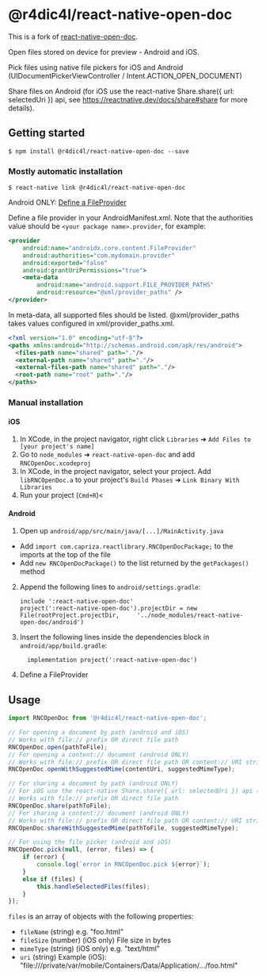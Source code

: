 
# @r4dic4l/react-native-open-doc

This is a fork of [react-native-open-doc](https://github.com/capriza/react-native-open-doc).

Open files stored on device for preview - Android and iOS. 

Pick files using native file pickers for iOS and Android (UIDocumentPickerViewController / Intent.ACTION_OPEN_DOCUMENT)

Share files on Android (for iOS use the react-native Share.share({ url: selectedUri }) api, see https://reactnative.dev/docs/share#share for more details).

## Getting started

`$ npm install @r4dic4l/react-native-open-doc --save`

### Mostly automatic installation

`$ react-native link @r4dic4l/react-native-open-doc`

Android ONLY:
  [Define a FileProvider](https://developer.android.com/reference/android/support/v4/content/FileProvider)
  
  Define a file provider in your AndroidManifest.xml.
  Note that the authorities value should be `<your package name>.provider`, for example:

  ```xml
  <provider
      android:name="androidx.core.content.FileProvider"
      android:authorities="com.mydomain.provider"
      android:exported="false"
      android:grantUriPermissions="true">
      <meta-data
          android:name="android.support.FILE_PROVIDER_PATHS"
          android:resource="@xml/provider_paths" />
  </provider>
  ```

  In meta-data, all supported files should be listed. @xml/provider_paths takes values configured in xml/provider_paths.xml.

  ```xml
  <?xml version="1.0" encoding="utf-8"?>
  <paths xmlns:android="http://schemas.android.com/apk/res/android">
    <files-path name="shared" path="."/>
    <external-path name="shared" path="."/>
    <external-files-path name="shared" path="."/>
    <root-path name="root" path="."/>
  </paths>
  ```

### Manual installation


#### iOS

1. In XCode, in the project navigator, right click `Libraries` ➜ `Add Files to [your project's name]`
2. Go to `node_modules` ➜ `react-native-open-doc` and add `RNCOpenDoc.xcodeproj`
3. In XCode, in the project navigator, select your project. Add `libRNCOpenDoc.a` to your project's `Build Phases` ➜ `Link Binary With Libraries`
4. Run your project (`Cmd+R`)<

#### Android

1. Open up `android/app/src/main/java/[...]/MainActivity.java`
  - Add `import com.capriza.reactlibrary.RNCOpenDocPackage;` to the imports at the top of the file
  - Add `new RNCOpenDocPackage()` to the list returned by the `getPackages()` method
2. Append the following lines to `android/settings.gradle`:
  	```
  	include ':react-native-open-doc'
  	project(':react-native-open-doc').projectDir = new File(rootProject.projectDir, 	'../node_modules/react-native-open-doc/android')
  	```
3. Insert the following lines inside the dependencies block in `android/app/build.gradle`:
  	```
      implementation project(':react-native-open-doc')
  	```
4. Define a FileProvider

## Usage
```javascript
import RNCOpenDoc from '@r4dic4l/react-native-open-doc';

// For opening a document by path (android and iOS)
// Works with file:// prefix OR direct file path
RNCOpenDoc.open(pathToFile);
// For opening a content:// document (android ONLY)
// Works with file:// prefix OR direct file path OR content:// URI string with a suggested mime type for intent
RNCOpenDoc.openWithSuggestedMime(contentUri, suggestedMimeType);

// For sharing a document by path (android ONLY)
// For iOS use the react-native Share.share({ url: selectedUri }) api (see https://reactnative.dev/docs/share#share)
// Works with file:// prefix OR direct file path
RNCOpenDoc.share(pathToFile);
// For sharing a content:// document (android ONLY)
// Works with file:// prefix OR direct file path OR content:// URI string with a suggested mime type for intent
RNCOpenDoc.shareWithSuggestedMime(pathToFile, suggestedMimeType);

// For using the file picker (android and iOS)
RNCOpenDoc.pick(null, (error, files) => {
    if (error) {
        console.log(`error in RNCOpenDoc.pick ${error}`);
    }
    else if (files) {
    	this.handleSelectedFiles(files);
    }
});
```
 
`files` is an array of objects with the following properties:

- `fileName` (string) e.g. "foo.html"
- `fileSize` (number) (iOS only) File size in bytes
- `mimeType` (string) (iOS only) e.g. "text/html"
- `uri` (string) Example (iOS): "file:///private/var/mobile/Containers/Data/Application/.../foo.html"

